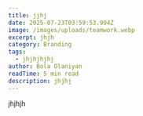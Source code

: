 ```yaml
---
title: jjhj
date: 2025-07-23T03:59:53.994Z
image: /images/uploads/teamwork.webp
excerpt: jhjh
category: Branding
tags:
  - jhjhjhjhj
author: Bola Olaniyan
readTime: 5 min read
description: jhjhj
---
```

j﻿hjhjh